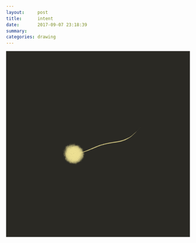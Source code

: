 ```yaml
---
layout:     post
title:      intent
date:       2017-09-07 23:18:39
summary:    
categories: drawing
---
```

![intent](/images/diary/intent.png ".")
